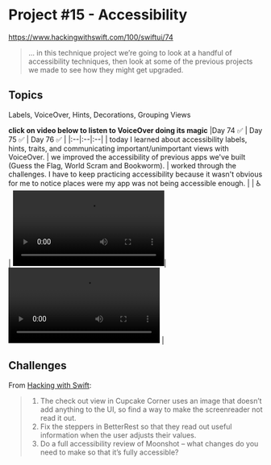# Project #15 - Accessibility

https://www.hackingwithswift.com/100/swiftui/74

> ... in this technique project we’re going to look at a handful of accessibility techniques, then look at some of the previous projects we made to see how they might get upgraded.

## Topics
Labels, VoiceOver, Hints, Decorations, Grouping Views

**click on video below to listen to VoiceOver doing its magic**
|Day 74 :white_check_mark: | Day 75 :white_check_mark: | Day 76 :white_check_mark: |
|:--|:--|:--|
| today I learned about accessibility labels, hints, traits, and communicating important/unimportant views with VoiceOver. | we improved the accessibility of previous apps we've built (Guess the Flag, World Scram and Bookworm).  | worked through the challenges. I have to keep practicing accessibility because it wasn't obvious for me to notice places were my app was not being accessible enough. | 
| ♿️  | ![D75](https://user-images.githubusercontent.com/12801333/125219225-77539100-e292-11eb-84dd-7d39e80d5c1c.mp4)| ![D76](DATA/D76.MOV) | 

## Challenges

From [Hacking with Swift](https://www.hackingwithswift.com/books/ios-swiftui/accessibility-wrap-up):
>1. The check out view in Cupcake Corner uses an image that doesn’t add anything to the UI, so find a way to make the screenreader not read it out.
>2. Fix the steppers in BetterRest so that they read out useful information when the user adjusts their values.
>3. Do a full accessibility review of Moonshot – what changes do you need to make so that it’s fully accessible?
